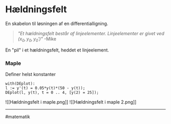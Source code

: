 # Hældningsfelt
En skabelon til løsningen af en differentialligning. 

>*"Et hældningsfelt består af linjeelementer. Linjeelementer er givet ved $(x_0,y_0,y_0')$"*
>\-Mike

En "pil" i et hældningsfelt, heddet et linjeelement.

### Maple

Definer helst konstanter

```maple
with(DEplot):
l := y'(t) = 0.05*y(t)*(50 - y(t));
DEplot(l, y(t), t = 0 .. 4, [y(2) = 25]);

```

![[Hældningsfelt i maple.png]]
![[Hældningsfelt i maple 2.png]]

---
#matematik 